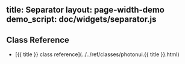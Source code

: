 title: Separator
layout: page-width-demo
demo_script: doc/widgets/separator.js
---

## Class Reference

* [{{ title }} class reference](../../ref/classes/photonui.{{ title }}.html)

